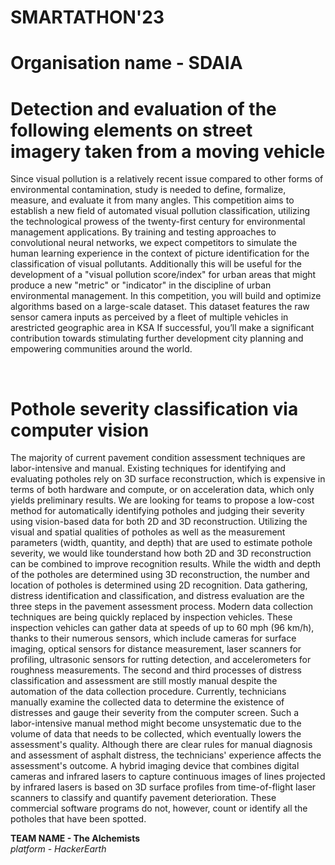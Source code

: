 # SMARTATHON'23

# Organisation name - SDAIA

# Detection and evaluation of the following elements on street imagery taken from a moving vehicle

Since visual pollution is a relatively recent issue compared to other forms of environmental contamination, study is needed to define, formalize, measure, and evaluate it from many angles. This competition aims to establish a new field of automated visual pollution classification, utilizing the technological prowess of the twenty-first century for environmental management applications.
By training and testing approaches to convolutional neural networks, we expect competitors to simulate the human learning experience in the context of picture identification for the classification of visual pollutants.
Additionally this will be useful for the development of a "visual pollution score/index" for urban areas that might produce a new "metric" or "indicator" in the discipline of urban environmental management.
In this competition, you will build and optimize algorithms based on a large-scale dataset. This dataset features the raw sensor camera inputs as perceived by a fleet of multiple vehicles in arestricted geographic area in KSA
If successful, you’ll make a significant contribution towards stimulating further development city planning and empowering communities around the world.

</br>

# Pothole severity classification via computer vision

The majority of current pavement condition assessment techniques are labor-intensive and manual. Existing techniques for identifying and evaluating potholes rely on 3D surface reconstruction, which is expensive in terms of both hardware and compute, or on acceleration data, which only yields preliminary results. We are looking for teams to propose a low-cost method for automatically identifying potholes and judging their severity using vision-based data for both 2D and 3D reconstruction.
Utilizing the visual and spatial qualities of potholes as well as the measurement parameters (width, quantity, and depth) that are used to estimate pothole severity, we would like tounderstand how both 2D and 3D reconstruction can be combined to improve recognition results. While the width and depth of the potholes are determined using 3D reconstruction, the number and location of potholes is determined using 2D recognition.
Data gathering, distress identification and classification, and distress evaluation are the three steps in the pavement assessment process. Modern data collection techniques are being quickly replaced by inspection vehicles. These inspection vehicles can gather data at speeds of up to 60 mph (96 km/h), thanks to their numerous sensors, which include cameras for surface imaging, optical sensors for distance measurement, laser scanners for profiling, ultrasonic sensors for rutting detection, and accelerometers for roughness measurements. The second and third processes of distress classification and assessment are still mostly manual despite the automation of the data collection procedure. Currently, technicians manually examine the collected data to determine the existence of distresses and gauge their severity from the computer screen. Such a labor-intensive manual method might become unsystematic due to the volume of data that needs to be collected, which eventually lowers the assessment's quality.
Although there are clear rules for manual diagnosis and assessment of asphalt distress, the technicians' experience affects the assessment's outcome. A hybrid imaging device that combines digital cameras and infrared lasers to capture continuous images of lines projected by infrared lasers is based on 3D surface profiles from time-of-flight laser scanners to classify and quantify pavement deterioration. These commercial software programs do not, however, count or identify all the potholes that have been spotted.

<b>TEAM NAME - The Alchemists</b>
</br>
<i>platform - HackerEarth</i>
